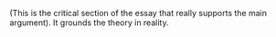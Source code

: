 (This is the critical section of the essay that really supports the main argument). It grounds the theory in reality.
